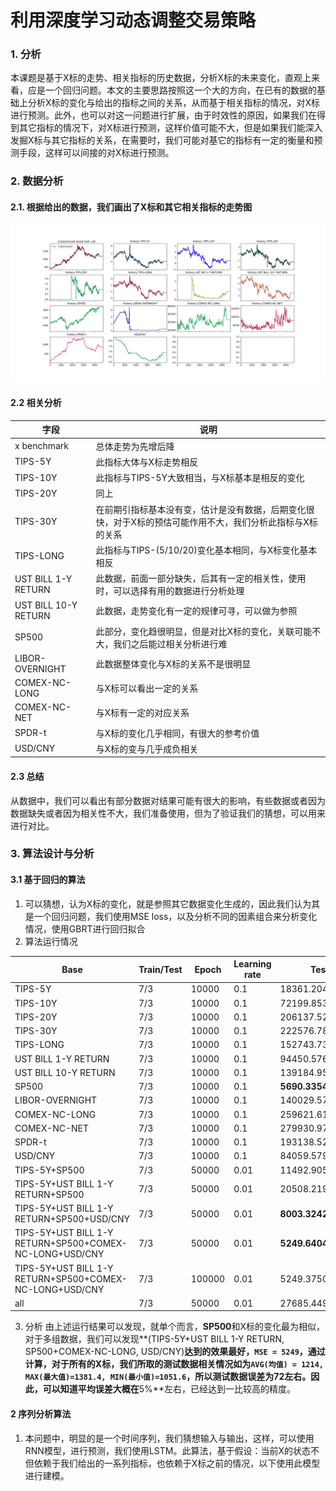 # 利用深度学习动态调整交易策略

### 1. 分析
本课题是基于X标的走势、相关指标的历史数据，分析X标的未来变化，直观上来看，应是一个回归问题。本文的主要思路按照这一个大的方向，在已有的数据的基础上分析X标的变化与给出的指标之间的关系，从而基于相关指标的情况，对X标进行预测。此外，也可以对这一问题进行扩展，由于时效性的原因，如果我们在得到其它指标的情况下，对X标进行预测，这样价值可能不大，但是如果我们能深入发掘X标与其它指标的关系，在需要时，我们可能对基它的指标有一定的衡量和预测手段，这样可以间接的对X标进行预测。

### 2. 数据分析
#### 2.1. 根据给出的数据，我们画出了X标和其它相关指标的走势图 
![picture1](./code/x.png)

#### 2.2 相关分析
| 字段 | 说明 |
| ---- | --- |
|x benchmark | 总体走势为先增后降 |
| TIPS-5Y | 此指标大体与X标走势相反 |
| TIPS-10Y | 此指标与TIPS-5Y大致相当，与X标基本是相反的变化 |
| TIPS-20Y | 同上 |
| TIPS-30Y | 在前期引指标基本没有变，估计是没有数据，后期变化很快，对于X标的预估可能作用不大，我们分析此指标与X标的关系 |
| TIPS-LONG | 此指标与TIPS-(5/10/20)变化基本相同，与X标变化基本相反 |
| UST BILL 1-Y RETURN | 此数据，前面一部分缺失，后其有一定的相关性，使用时，可以选择有用的数据进行分析处理 |
| UST BILL 10-Y RETURN | 此数据，走势变化有一定的规律可寻，可以做为参照 |
| SP500 | 此部分，变化趋很明显，但是对比X标的变化，关联可能不大，我们之后能过相关分析进行难 |
| LIBOR-OVERNIGHT | 此数据整体变化与X标的关系不是很明显 |
| COMEX-NC-LONG | 与X标可以看出一定的关系 |
| COMEX-NC-NET | 与X标有一定的对应关系 |
| SPDR-t | 与X标的变化几乎相同，有很大的参考价值 |
| USD/CNY | 与X标的变与几乎成负相关 |

#### 2.3 总结
从数据中，我们可以看出有部分数据对结果可能有很大的影响，有些数据或者因为数据缺失或者因为相关性不大，我们准备使用，但为了验证我们的猜想，可以用来进行对比。

### 3. 算法设计与分析
#### 3.1 基于回归的算法
1. 可以猜想，认为X标的变化，就是参照其它数据变化生成的，因此我们认为其是一个回归问题，我们使用MSE loss，以及分析不同的因素组合来分析变化情况，使用GBRT进行回归拟合
2. 算法运行情况

| Base | Train/Test | Epoch | Learning rate | Test loss |
| --- | --- | --- | --- | --- |
| TIPS-5Y | 7/3 | 10000 | 0.1 | 18361.20452821178 |
| TIPS-10Y | 7/3 | 10000 | 0.1 | 72199.85359137581 |
| TIPS-20Y | 7/3 | 10000 | 0.1 | 206137.5294652102 |
| TIPS-30Y | 7/3 | 10000 | 0.1 | 222576.7876718556 |
| TIPS-LONG | 7/3 | 10000 | 0.1 | 152743.73472397853 |
| UST BILL 1-Y RETURN | 7/3 | 10000 | 0.1 | 94450.57637815738 |
| UST BILL 10-Y RETURN | 7/3 | 10000 | 0.1 | 139184.95688278848 |
| SP500 | 7/3 | 10000 | 0.1 | **5690.335493387296** |
| LIBOR-OVERNIGHT | 7/3 | 10000 | 0.1 | 140029.5744900607 |
| COMEX-NC-LONG | 7/3 | 10000 | 0.1 | 259621.6101744508 |
| COMEX-NC-NET | 7/3 | 10000 | 0.1 | 279930.97413507494 |
| SPDR-t | 7/3 | 10000 | 0.1 | 193138.52943071476 |
| USD/CNY | 7/3 | 10000 | 0.1 | 84059.57934314759 |
| TIPS-5Y+SP500 | 7/3 | 50000 | 0.01 | 11492.905763721594 |
| TIPS-5Y+UST BILL 1-Y RETURN+SP500 | 7/3 | 50000 | 0.01 | 20508.219181798577 |
| TIPS-5Y+UST BILL 1-Y RETURN+SP500+USD/CNY | 7/3 | 50000 | 0.01 | **8003.32428286175** |
| TIPS-5Y+UST BILL 1-Y RETURN+SP500+COMEX-NC-LONG+USD/CNY | 7/3 | 50000 | 0.01 | **5249.6404209809025** |
| TIPS-5Y+UST BILL 1-Y RETURN+SP500+COMEX-NC-LONG+USD/CNY | 7/3 | 100000 | 0.01 | 5249.375062112708 |
| all | 7/3 | 50000 | 0.01 | 27685.449864680813 |

3. 分析
由上述运行结果可以发现，就单个而言，**SP500**和X标的变化最为相似，对于多组数据，我们可以发现**(TIPS-5Y+UST BILL 1-Y RETURN, SP500+COMEX-NC-LONG, USD/CNY)**达到的效果最好，`MSE = 5249`，通过计算，对于所有的X标，我们所取的测试数据相关情况如为`AVG(均值) = 1214, MAX(最大值)=1381.4, MIN(最小值)=1051.6`，所以测试数据误差为72左右。因此，可以知道平均误差大概在**5%**左右，已经达到一比较高的精度。

#### 2 序列分析算法
1. 本问题中，明显的是一个时间序列，我们猜想输入与输出，这样，可以使用RNN模型，进行预测，我们使用LSTM。此算法，基于假设：当前X的状态不但依赖于我们给出的一系列指标，也依赖于X标之前的情况，以下使用此模型进行建模。

